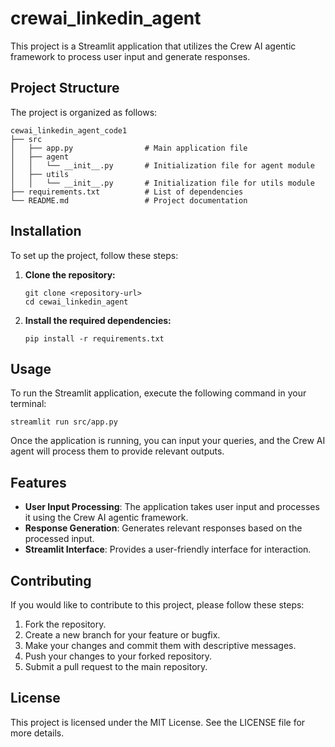 # crewai_linkedin_agent

This project is a Streamlit application that utilizes the Crew AI agentic framework to process user input and generate responses.

## Project Structure

The project is organized as follows:

```
cewai_linkedin_agent_code1
├── src
│   ├── app.py                # Main application file
│   ├── agent
│   │   └── __init__.py       # Initialization file for agent module
│   ├── utils
│   │   └── __init__.py       # Initialization file for utils module
├── requirements.txt          # List of dependencies
└── README.md                 # Project documentation
```

## Installation

To set up the project, follow these steps:

1. **Clone the repository:**
   ```
   git clone <repository-url>
   cd cewai_linkedin_agent
   ```

2. **Install the required dependencies:**
   ```
   pip install -r requirements.txt
   ```

## Usage

To run the Streamlit application, execute the following command in your terminal:
```
streamlit run src/app.py
```

Once the application is running, you can input your queries, and the Crew AI agent will process them to provide relevant outputs.

## Features

- **User Input Processing**: The application takes user input and processes it using the Crew AI agentic framework.
- **Response Generation**: Generates relevant responses based on the processed input.
- **Streamlit Interface**: Provides a user-friendly interface for interaction.

## Contributing

If you would like to contribute to this project, please follow these steps:

1. Fork the repository.
2. Create a new branch for your feature or bugfix.
3. Make your changes and commit them with descriptive messages.
4. Push your changes to your forked repository.
5. Submit a pull request to the main repository.

## License

This project is licensed under the MIT License. See the LICENSE file for more details.
